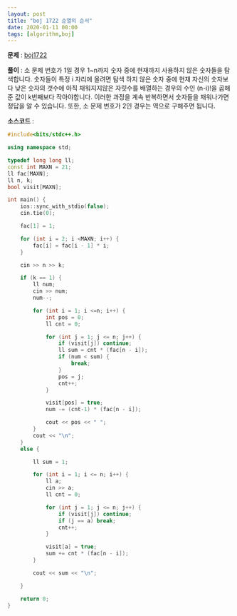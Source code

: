 ```yaml
---
layout: post
title: "boj 1722 순열의 순서"
date: 2020-01-11 00:00
tags: [algorithm,boj]
---
```


**문제** : [boj1722](https://www.acmicpc.net/problem/1722)

**풀이** :
소 문제 번호가 1일 경우 1~n까지 숫자 중에 현재까지 사용하지 않은 숫자들을 탐색합니다.
숫자들이 특정 i 자리에 올려면 탐색 하지 않은 숫자 중에 현재 자신의 숫자보다 낮은 숫자의 갯수에 아직 채워지지않은 자릿수를 배열하는 경우의 수인 (n-i)!을 곱해준 값이 k번째보다 작아야합니다.
이러한 과정을 계속 반복하면서 숫자들을 채워나가면 정답을 알 수 있습니다.
또한, 소 문제 번호가 2인 경우는 역으로 구해주면 됩니다.

**소스코드** :

```c++
#include<bits/stdc++.h>

using namespace std;

typedef long long ll;
const int MAXN = 21;
ll fac[MAXN];
ll n, k;
bool visit[MAXN];

int main() {
	ios::sync_with_stdio(false);
	cin.tie(0);

	fac[1] = 1;

	for (int i = 2; i <MAXN; i++) {
		fac[i] = fac[i - 1] * i;
	}

	cin >> n >> k;

	if (k == 1) {
		ll num;
		cin >> num;
		num--;

		for (int i = 1; i <=n; i++) {
			int pos = 0;
			ll cnt = 0;

			for (int j = 1; j <= n; j++) {
				if (visit[j]) continue;
				ll sum = cnt * (fac[n - i]);
				if (num < sum) {
					break;
				}
				pos = j;
				cnt++;
			}

			visit[pos] = true;
			num -= (cnt-1) * (fac[n - i]);

			cout << pos << " ";
		}
		cout << "\n";
	}
	else {

		ll sum = 1;

		for (int i = 1; i <= n; i++) {
			ll a;
			cin >> a;
			ll cnt = 0;

			for (int j = 1; j <= n; j++) {
				if (visit[j]) continue;
				if (j == a) break;
				cnt++;
			}

			visit[a] = true;
			sum += cnt * (fac[n - i]);
		}

		cout << sum << "\n";

	}

	return 0;
}
```
